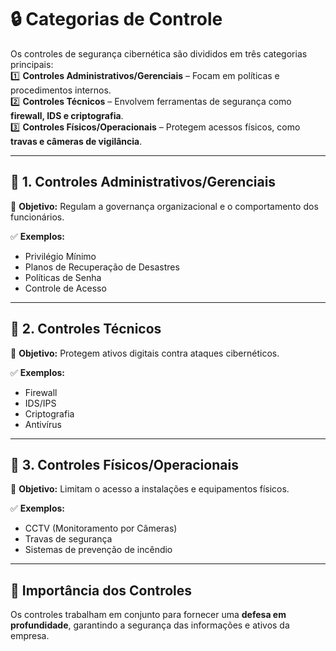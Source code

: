 # 🔒 Categorias de Controle  

Os controles de segurança cibernética são divididos em três categorias principais:  
1️⃣ **Controles Administrativos/Gerenciais** – Focam em políticas e procedimentos internos.  
2️⃣ **Controles Técnicos** – Envolvem ferramentas de segurança como **firewall, IDS e criptografia**.  
3️⃣ **Controles Físicos/Operacionais** – Protegem acessos físicos, como **travas e câmeras de vigilância**.  

---

## 🔹 **1. Controles Administrativos/Gerenciais**  

📌 **Objetivo:** Regulam a governança organizacional e o comportamento dos funcionários.  

✅ **Exemplos:**  

- Privilégio Mínimo  
- Planos de Recuperação de Desastres  
- Políticas de Senha  
- Controle de Acesso  

---

## 🔹 **2. Controles Técnicos**  

📌 **Objetivo:** Protegem ativos digitais contra ataques cibernéticos.  

✅ **Exemplos:**  

- Firewall  
- IDS/IPS  
- Criptografia  
- Antivírus  

---

## 🔹 **3. Controles Físicos/Operacionais**  

📌 **Objetivo:** Limitam o acesso a instalações e equipamentos físicos.  

✅ **Exemplos:**  

- CCTV (Monitoramento por Câmeras)  
- Travas de segurança  
- Sistemas de prevenção de incêndio  

---

## 🎯 Importância dos Controles  

Os controles trabalham em conjunto para fornecer uma **defesa em profundidade**, garantindo a segurança das informações e ativos da empresa.  
